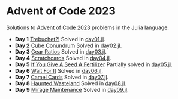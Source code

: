 # Advent of Code 2023

Solutions to [Advent of Code 2023](https://adventofcode.com/2023) problems in the Julia language.

- **Day 1** [Trebuchet?!](https://adventofcode.com/2023/day/1) Solved in [day01.jl](day01.jl).
- **Day 2** [Cube Conundrum](https://adventofcode.com/2023/day/2) Solved in [day02.jl](day02.jl).
- **Day 3** [Gear Ratios](https://adventofcode.com/2023/day/3) Solved in [day03.jl](day03.jl).
- **Day 4** [Scratchcards](https://adventofcode.com/2023/day/4) Solved in [day04.jl](day04.jl).
- **Day 5** [If You Give A Seed A Fertilizer](https://adventofcode.com/2023/day/5) Partially solved in [day05.jl](day05.jl).
- **Day 6** [Wait For It](https://adventofcode.com/2023/day/6) Solved in [day06.jl](day06.jl).
- **Day 7** [Camel Cards](https://adventofcode.com/2023/day/7) Solved in [day07.jl](day07.jl).
- **Day 8** [Haunted Wasteland](https://adventofcode.com/2023/day/8) Solved in [day08.jl](day08.jl).
- **Day 9** [Mirage Maintenance](https://adventofcode.com/2023/day/9) Solved in [day09.jl](day09.jl).

